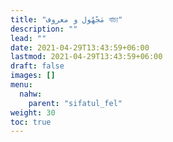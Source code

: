 ```yaml
---
title: "و معروف‎ مَجْهُول বাচ্য"
description: ""
lead: ""
date: 2021-04-29T13:43:59+06:00
lastmod: 2021-04-29T13:43:59+06:00
draft: false
images: []
menu: 
  nahw:
    parent: "sifatul_fel"
weight: 30
toc: true
---
```



